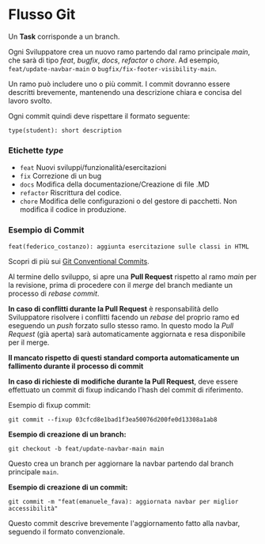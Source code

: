 # Flusso Git

Un **Task** corrisponde a un branch.

Ogni Sviluppatore crea un nuovo ramo partendo dal ramo principale _main_, che sarà di tipo _feat_, _bugfix_, _docs_, _refactor_ o _chore_. Ad esempio, `feat/update-navbar-main` o `bugfix/fix-footer-visibility-main`.

Un ramo può includere uno o più commit. I commit dovranno essere descritti brevemente, mantenendo una descrizione chiara e concisa del lavoro svolto.

Ogni commit quindi deve rispettare il formato seguente:

```
type(student): short description
```

### Etichette _type_

- `feat` Nuovi sviluppi/funzionalità/esercitazioni
- `fix` Correzione di un bug
- `docs` Modifica della documentazione/Creazione di file .MD
- `refactor` Riscrittura del codice.
- `chore` Modifica delle configurazioni o del gestore di pacchetti. Non modifica il codice in produzione.

### Esempio di Commit

```
feat(federico_costanzo): aggiunta esercitazione sulle classi in HTML
```

Scopri di più sui [Git Conventional Commits](https://www.conventionalcommits.org/en/v1.0.0/).

Al termine dello sviluppo, si apre una **Pull Request** rispetto al ramo _main_ per la revisione, prima di procedere con il _merge_ del branch mediante un processo di _rebase commit_.

**In caso di conflitti durante la Pull Request** è responsabilità dello Sviluppatore risolvere i conflitti facendo un _rebase_ del proprio ramo ed eseguendo un _push_ forzato sullo stesso ramo. In questo modo la _Pull Request_ (già aperta) sarà automaticamente aggiornata e resa disponibile per il merge.

**Il mancato rispetto di questi standard comporta automaticamente un fallimento durante il processo di commit**

**In caso di richieste di modifiche durante la Pull Request**, deve essere effettuato un commit di fixup indicando l'hash del commit di riferimento.

Esempio di fixup commit:

```
git commit --fixup 03cfcd8e1bad1f3ea50076d200fe0d13308a1ab8
```

**Esempio di creazione di un branch:**
```
git checkout -b feat/update-navbar-main main
```
Questo crea un branch per aggiornare la navbar partendo dal branch principale `main`.

**Esempio di creazione di un commit:**
```
git commit -m "feat(emanuele_fava): aggiornata navbar per miglior accessibilità"
```
Questo commit descrive brevemente l'aggiornamento fatto alla navbar, seguendo il formato convenzionale.
